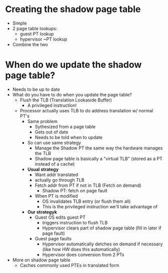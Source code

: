 # Creating the shadow page table
- Simple
- 2 page table lookups:
    - guest PT lookup
    - hypervisor ~PT lookup
- Combine the two

# When do we update the shadow page table?
- Needs to be up to date
- What do you have to do when you update the page table?
    - Flush the TLB (Translation Lookaside Buffer)
        - A privileged instruction!
    - Processor actually uses TLB to do address translation w/ normal PT's
        - Same problem
            - Sythesized from a page table
            - Gets out of date
            - Needs to be told when to update
        - So can use same strategy
            - Manage the Shadow PT the same way the hardware manages the TLB
            - Shadow page table is basically a "virtual TLB" (stored as a PT instead of a cache)
        - **Usual strategy**
            - Want addr translated
            - actually go through TLB
            - Fetch addr from PT if not in TLB (Fetch on demand)
                - Shadow PT: fetch on page fault
            - When PT is modified
                - OS invalidates TLB entry (or flush them all)
                - This is the privileged instruction we'll take advantage of
        - **Our strategyk**
            - Guest OS edits guest PT
                - triggers instruction to flush TLB
                - Hypervisor clears part of shadow page table (fill in later if page fault)
            - Guest page faults
                - Hypervisor automatically detches on demand if necessary (like how HW does this automatically)
                - Hypervisor does conversion from 2 PTs
- More on shadow page table
    - Caches commonly used PTEs in translated form
